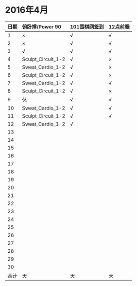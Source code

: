 # 2016年4月

日期|俯卧撑/Power 90|101围棋网签到|12点前睡
:---|:-----|:------------|:--------
1|×|√|√|
2|×|√|√|
3|√|√|√|
4|Sculpt_Circuit_1-2|√|×|
5|Sweat_Cardio_1-2|√|×|
6|Sculpt_Circuit_1-2|√|×|
7|Sweat_Cardio_1-2|√|√|
8|Sculpt_Circuit_1-2|√|×|
9|休|√|√|
10|Sweat_Cardio_1-2|√|√|
11|Sculpt_Circuit_1-2|√|√|
12|Sweat_Cardio_1-2|√||
13||||
14||||
15||||
16||||
17||||
18||||
19||||
20||||
21||||
22||||
23||||
24||||
25||||
26||||
27||||
28||||
29||||
30||||
合计|天|天|天|